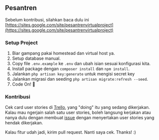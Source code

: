 ## Pesantren
Sebelum kontribusi, silahkan baca dulu ini [https://sites.google.com/site/pesantrenvirtualproject](https://sites.google.com/site/pesantrenvirtualproject)

### Setup Project
1. Biar gampang pakai homestead dan virtual host ya.
2. Setup database manual.
3. Copy file `.env.example` ke `.env` dan ubah isian sesuai konfigurasi kita.
4. Install package dengan `composer install` dan `npm install`.
5. Jalankan `php artisan key:generate` untuk mengisi secret key
6. Jalankan migrasi dan seeding `php artisan migrate:refresh --seed`.
7. Code On! :punch:

### Kontribusi
Cek card user stories di [Trello](https://trello.com/b/iBw1EFF9/user-stories), yang "doing" itu yang sedang dikerjakan. Kalau mau ngerjain salah satu user stories, boleh langsung kerjakan atau nanya dulu dengan membuat [issue](https://github.com/rahmatawaludin/pesantren/issues) dengan menyertakan user stories yang hendak dikerjakan.

Kalau fitur udah jadi, kirim pull request. Nanti saya cek. Thanks! :)
